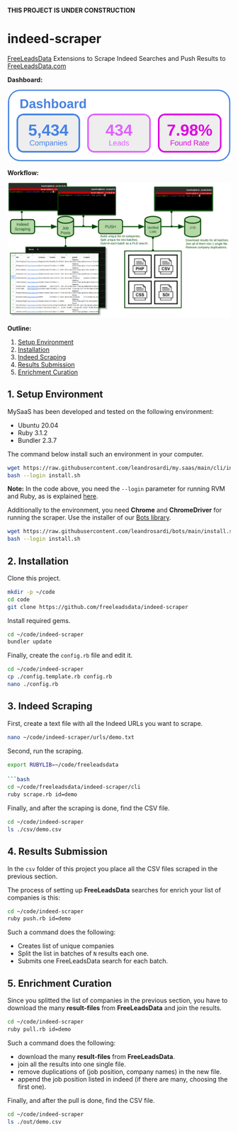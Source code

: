 **THIS PROJECT IS UNDER CONSTRUCTION**

# indeed-scraper

[FreeLeadsData](https://freeleadsdata.com) Extensions to Scrape Indeed Searches and Push Results to [FreeLeadsData.com](https://freeleadsdata.com)

**Dashboard:**

![Indeed-Scraper Dahsboard](./doc/dashboard.png)

**Workflow:**

![Indeed-Scraper Workflow](./doc/workflow.png)

**Outline:**

1. [Setup Environment](#1-setup-environment)
2. [Installation](#2-installation)
3. [Indeed Scraping](#3-indeed-scraping)
4. [Results Submission](#4-results-submission)
5. [Enrichment Curation](#5-enrichment-curation)

## 1. Setup Environment

MySaaS has been developed and tested on the following environment:
- Ubuntu 20.04
- Ruby 3.1.2
- Bundler 2.3.7

The command below install such an environment in your computer.

```bash
wget https://raw.githubusercontent.com/leandrosardi/my.saas/main/cli/install.sh
bash --login install.sh
```

**Note:** In the code above, you need the `--login` parameter for running RVM and Ruby, as is explained [here](https://stackoverflow.com/questions/9336596/rvm-installation-not-working-rvm-is-not-a-function).


Additionally to the environment, you need **Chrome** and **ChromeDriver** for running the scraper. Use the installer of our [Bots library](https://github.com/leandrosardi/bots).


```bash
wget https://raw.githubusercontent.com/leandrosardi/bots/main/install.sh
bash --login install.sh
```

## 2. Installation

Clone this project.

```bash
mkdir -p ~/code
cd code
git clone https://github.com/freeleadsdata/indeed-scraper
```

Install required gems.

```bash
cd ~/code/indeed-scraper
bundler update
```

Finally, create the `config.rb` file and edit it.

```bash
cd ~/code/indeed-scraper
cp ./config.template.rb config.rb
nano ./config.rb
```

## 3. Indeed Scraping

First, create a text file with all the Indeed URLs you want to scrape.

```bash
nano ~/code/indeed-scraper/urls/demo.txt
```

Second, run the scraping.

```bash
export RUBYLIB=~/code/freeleadsdata

```bash
cd ~/code/freeleadsdata/indeed-scraper/cli
ruby scrape.rb id=demo
```

Finally, and after the scraping is done, find the CSV file.

```bash
cd ~/code/indeed-scraper
ls ./csv/demo.csv
```

## 4. Results Submission

In the `csv` folder of this project you place all the CSV files scraped in the previous section.

The process of setting up **FreeLeadsData** searches for enrich your list of companies is this:

```bash
cd ~/code/indeed-scraper
ruby push.rb id=demo
```

Such a command does the following:

- Creates list of unique companies
- Split the list in batches of `N` results each one.
- Submits one FreeLeadsData search for each batch.

## 5. Enrichment Curation

Since you splitted the list of companies in the previous section, you have to download the many **result-files** from **FreeLeadsData** and join the results.

```bash
cd ~/code/indeed-scraper
ruby pull.rb id=demo
```

Such a command does the following:

- download the many **result-files** from **FreeLeadsData**.
- join all the results into one single file.
- remove duplications of (job position, company names) in the new file.
- append the job position listed in indeed (if there are many, choosing the first one).

Finally, and after the pull is done, find the CSV file.

```bash
cd ~/code/indeed-scraper
ls ./out/demo.csv
```
